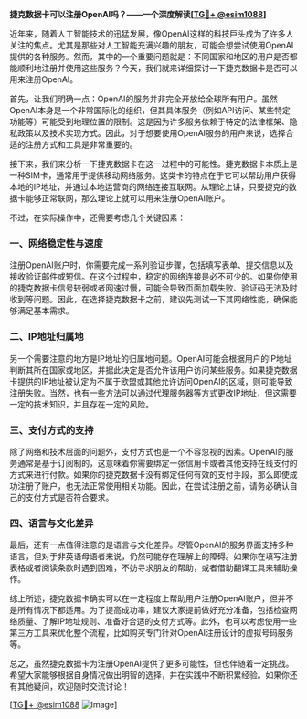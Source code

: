 **捷克数据卡可以注册OpenAI吗？——一个深度解读[[TG💪+ @esim1088](https://t.me/s/esim1088)]**

近年来，随着人工智能技术的迅猛发展，像OpenAI这样的科技巨头成为了许多人关注的焦点。尤其是那些对人工智能充满兴趣的朋友，可能会想尝试使用OpenAI提供的各种服务。然而，其中的一个重要问题就是：不同国家和地区的用户是否都能顺利地注册并使用这些服务？今天，我们就来详细探讨一下捷克数据卡是否可以用来注册OpenAI。

首先，让我们明确一点：OpenAI的服务并非完全开放给全球所有用户。虽然OpenAI本身是一个非常国际化的组织，但其具体服务（例如API访问、某些特定功能等）可能受到地理位置的限制。这是因为许多服务依赖于特定的法律框架、隐私政策以及技术实现方式。因此，对于想要使用OpenAI服务的用户来说，选择合适的注册方式和工具是非常重要的。

接下来，我们来分析一下捷克数据卡在这一过程中的可能性。捷克数据卡本质上是一种SIM卡，通常用于提供移动网络服务。这类卡的特点在于它可以帮助用户获得本地的IP地址，并通过本地运营商的网络连接互联网。从理论上讲，只要捷克的数据卡能够正常联网，那么理论上就可以用来注册OpenAI账户。

不过，在实际操作中，还需要考虑几个关键因素：

### 一、网络稳定性与速度

注册OpenAI账户时，你需要完成一系列验证步骤，包括填写表单、提交信息以及接收验证邮件或短信。在这个过程中，稳定的网络连接是必不可少的。如果你使用的捷克数据卡信号较弱或者网速过慢，可能会导致页面加载失败、验证码无法及时收到等问题。因此，在选择捷克数据卡之前，建议先测试一下其网络性能，确保能够满足基本需求。

### 二、IP地址归属地

另一个需要注意的地方是IP地址的归属地问题。OpenAI可能会根据用户的IP地址判断其所在国家或地区，并据此决定是否允许该用户访问某些服务。如果捷克数据卡提供的IP地址被认定为不属于欧盟或其他允许访问OpenAI的区域，则可能导致注册失败。当然，也有一些方法可以通过代理服务器等方式更改IP地址，但这需要一定的技术知识，并且存在一定的风险。

### 三、支付方式的支持

除了网络和技术层面的问题外，支付方式也是一个不容忽视的因素。OpenAI的服务通常是基于订阅制的，这意味着你需要绑定一张信用卡或者其他支持在线支付的方式来进行付款。如果你的捷克数据卡没有绑定任何有效的支付手段，那么即使成功注册了账户，也无法正常使用相关功能。因此，在尝试注册之前，请务必确认自己的支付方式是否符合要求。

### 四、语言与文化差异

最后，还有一点值得注意的是语言与文化差异。尽管OpenAI的服务界面支持多种语言，但对于非英语母语者来说，仍然可能存在理解上的障碍。如果你在填写注册表格或者阅读条款时遇到困难，不妨寻求朋友的帮助，或者借助翻译工具来辅助操作。

综上所述，捷克数据卡确实可以在一定程度上帮助用户注册OpenAI账户，但并不是所有情况下都适用。为了提高成功率，建议大家提前做好充分准备，包括检查网络质量、了解IP地址规则、准备好合适的支付方式等。此外，也可以考虑使用一些第三方工具来优化整个流程，比如购买专门针对OpenAI注册设计的虚拟号码服务等。

总之，虽然捷克数据卡为注册OpenAI提供了更多可能性，但也伴随着一定挑战。希望大家能够根据自身情况做出明智的选择，并在实践中不断积累经验。如果你还有其他疑问，欢迎随时交流讨论！

[[TG💪+ @esim1088](https://t.me/s/esim1088) ![Image](https://i.postimg.cc/4NQfJmqS/Snipaste-2025-05-13-00-14-12.png)]